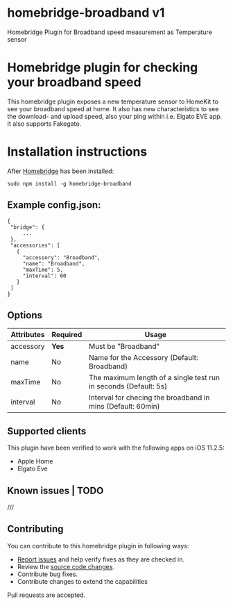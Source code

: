 # homebridge-broadband v1
Homebridge Plugin for Broadband speed measurement as Temperature sensor


# Homebridge plugin for checking your broadband speed

This homebridge plugin exposes a new temperature sensor to HomeKit to see your broadband speed at home. It also has new characteristics to see the download- and upload speed, also your ping within i.e. Elgato EVE app. It also supports Fakegato.


# Installation instructions

After [Homebridge](https://github.com/nfarina/homebridge) has been installed:

 ```sudo npm install -g homebridge-broadband```
 
 
 ## Example config.json:

 ```
{
  "bridge": {
      ...
  },
  "accessories": [
    {
      "accessory": "Broadband",
      "name": "Broadband",
      "maxTime": 5,
      "interval": 60
    }
  ]
}
```


## Options

| **Attributes** | **Required** | **Usage** |
|------------|----------|-------|
| accessory | **Yes** | Must be "Broadband" |
| name | No | Name for the Accessory (Default: Broadband) |
| maxTime | No | The maximum length of a single test run in seconds (Default: 5s) |
| interval | No | Interval for checing the broadband in mins (Default: 60min) |


## Supported clients

This plugin have been verified to work with the following apps on iOS 11.2.5:

* Apple Home
* Elgato Eve 


## Known issues | TODO

///


## Contributing

You can contribute to this homebridge plugin in following ways:

- [Report issues](https://github.com/SeydX/homebridge-sonybravia-platform/issues) and help verify fixes as they are checked in.
- Review the [source code changes](https://github.com/SeydX/homebridge-sonybravia-platform/pulls).
- Contribute bug fixes.
- Contribute changes to extend the capabilities

Pull requests are accepted.
